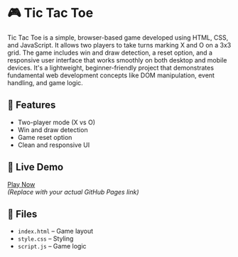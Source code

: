 # 🎮 Tic Tac Toe

Tic Tac Toe is a simple, browser-based game developed using HTML, CSS, and JavaScript. It allows two players to take turns marking X and O on a 3x3 grid. The game includes win and draw detection, a reset option, and a responsive user interface that works smoothly on both desktop and mobile devices. It's a lightweight, beginner-friendly project that demonstrates fundamental web development concepts like DOM manipulation, event handling, and game logic.

## 🔹 Features

- Two-player mode (X vs O)
- Win and draw detection
- Game reset option
- Clean and responsive UI

## 🚀 Live Demo

[Play Now](https://game-ten-wheat.vercel.app/)  
*(Replace with your actual GitHub Pages link)*

## 📁 Files

- `index.html` – Game layout  
- `style.css` – Styling  
- `script.js` – Game logic

